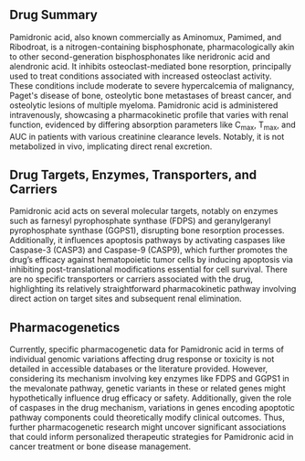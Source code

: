 ## Drug Summary
Pamidronic acid, also known commercially as Aminomux, Pamimed, and Ribodroat, is a nitrogen-containing bisphosphonate, pharmacologically akin to other second-generation bisphosphonates like neridronic acid and alendronic acid. It inhibits osteoclast-mediated bone resorption, principally used to treat conditions associated with increased osteoclast activity. These conditions include moderate to severe hypercalcemia of malignancy, Paget's disease of bone, osteolytic bone metastases of breast cancer, and osteolytic lesions of multiple myeloma. Pamidronic acid is administered intravenously, showcasing a pharmacokinetic profile that varies with renal function, evidenced by differing absorption parameters like C<sub>max</sub>, T<sub>max</sub>, and AUC in patients with various creatinine clearance levels. Notably, it is not metabolized in vivo, implicating direct renal excretion.

## Drug Targets, Enzymes, Transporters, and Carriers
Pamidronic acid acts on several molecular targets, notably on enzymes such as farnesyl pyrophosphate synthase (FDPS) and geranylgeranyl pyrophosphate synthase (GGPS1), disrupting bone resorption processes. Additionally, it influences apoptosis pathways by activating caspases like Caspase-3 (CASP3) and Caspase-9 (CASP9), which further promotes the drug’s efficacy against hematopoietic tumor cells by inducing apoptosis via inhibiting post-translational modifications essential for cell survival. There are no specific transporters or carriers associated with the drug, highlighting its relatively straightforward pharmacokinetic pathway involving direct action on target sites and subsequent renal elimination.

## Pharmacogenetics
Currently, specific pharmacogenetic data for Pamidronic acid in terms of individual genomic variations affecting drug response or toxicity is not detailed in accessible databases or the literature provided. However, considering its mechanism involving key enzymes like FDPS and GGPS1 in the mevalonate pathway, genetic variants in these or related genes might hypothetically influence drug efficacy or safety. Additionally, given the role of caspases in the drug mechanism, variations in genes encoding apoptotic pathway components could theoretically modify clinical outcomes. Thus, further pharmacogenetic research might uncover significant associations that could inform personalized therapeutic strategies for Pamidronic acid in cancer treatment or bone disease management.